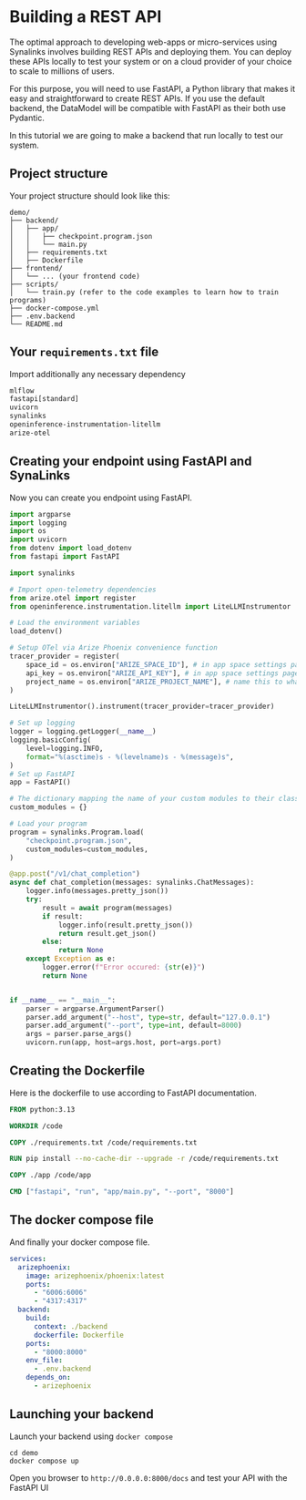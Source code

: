 # Building a REST API

The optimal approach to developing web-apps or micro-services using Synalinks involves building REST APIs and deploying them. You can deploy these APIs locally to test your system or on a cloud provider of your choice to scale to millions of users.

For this purpose, you will need to use FastAPI, a Python library that makes it easy and straightforward to create REST APIs. If you use the default backend, the DataModel will be compatible with FastAPI as their both use Pydantic.

In this tutorial we are going to make a backend that run locally to test our system.

## Project structure

Your project structure should look like this:

```shell
demo/
├── backend/
│   ├── app/
│   │   ├── checkpoint.program.json
│   │   └── main.py
│   ├── requirements.txt
│   ├── Dockerfile
├── frontend/
│   └── ... (your frontend code)
├── scripts/
│   └── train.py (refer to the code examples to learn how to train programs)
├── docker-compose.yml
├── .env.backend
└── README.md
```

## Your `requirements.txt` file

Import additionally any necessary dependency

```txt title="requirements.txt"
mlflow
fastapi[standard]
uvicorn
synalinks
openinference-instrumentation-litellm
arize-otel
```

## Creating your endpoint using FastAPI and SynaLinks

Now you can create you endpoint using FastAPI.

```python title="main.py"
import argparse
import logging
import os
import uvicorn
from dotenv import load_dotenv
from fastapi import FastAPI

import synalinks

# Import open-telemetry dependencies
from arize.otel import register
from openinference.instrumentation.litellm import LiteLLMInstrumentor

# Load the environment variables
load_dotenv()

# Setup OTel via Arize Phoenix convenience function
tracer_provider = register(
    space_id = os.environ["ARIZE_SPACE_ID"], # in app space settings page
    api_key = os.environ["ARIZE_API_KEY"], # in app space settings page
    project_name = os.environ["ARIZE_PROJECT_NAME"], # name this to whatever you would like
)

LiteLLMInstrumentor().instrument(tracer_provider=tracer_provider)

# Set up logging
logger = logging.getLogger(__name__)
logging.basicConfig(
    level=logging.INFO,
    format="%(asctime)s - %(levelname)s - %(message)s",
)
# Set up FastAPI
app = FastAPI()

# The dictionary mapping the name of your custom modules to their class
custom_modules = {}

# Load your program
program = synalinks.Program.load(
    "checkpoint.program.json",
    custom_modules=custom_modules,
)

@app.post("/v1/chat_completion")
async def chat_completion(messages: synalinks.ChatMessages):
    logger.info(messages.pretty_json())
    try:
        result = await program(messages)
        if result:
            logger.info(result.pretty_json())
            return result.get_json()
        else:
            return None
    except Exception as e:
        logger.error(f"Error occured: {str(e)}")
        return None


if __name__ == "__main__":
    parser = argparse.ArgumentParser()
    parser.add_argument("--host", type=str, default="127.0.0.1")
    parser.add_argument("--port", type=int, default=8000)
    args = parser.parse_args()
    uvicorn.run(app, host=args.host, port=args.port)
```

## Creating the Dockerfile

Here is the dockerfile to use according to FastAPI documentation.

```Dockerfile title="Dockerfile"
FROM python:3.13

WORKDIR /code

COPY ./requirements.txt /code/requirements.txt

RUN pip install --no-cache-dir --upgrade -r /code/requirements.txt

COPY ./app /code/app

CMD ["fastapi", "run", "app/main.py", "--port", "8000"]
```

## The docker compose file

And finally your docker compose file.

```yml title="docker-compose.yml"
services:
  arizephoenix:
    image: arizephoenix/phoenix:latest
    ports:
      - "6006:6006"
      - "4317:4317"
  backend:
    build:
      context: ./backend
      dockerfile: Dockerfile
    ports:
      - "8000:8000"
    env_file:
      - .env.backend
    depends_on:
      - arizephoenix
```

## Launching your backend

Launch your backend using `docker compose`

```shell
cd demo
docker compose up
```

Open you browser to `http://0.0.0.0:8000/docs` and test your API with the FastAPI UI